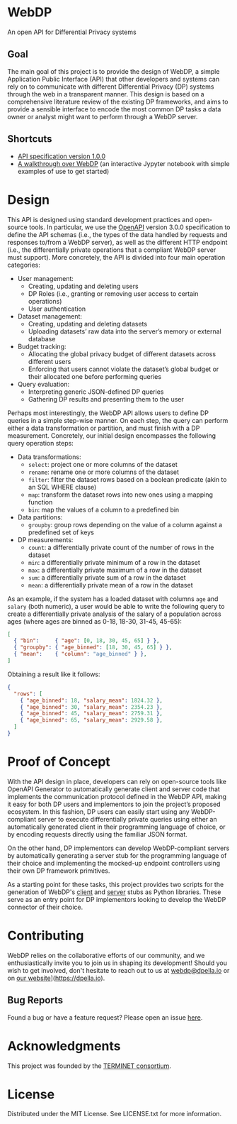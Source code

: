 # WebDP
An open API for Differential Privacy systems

## Goal
The main goal of this project is to provide the design of WebDP, a simple
Application Public Interface (API) that other developers and systems can rely on
to communicate with different Differential Privacy (DP) systems through the web
in a transparent manner. This design is based on a comprehensive literature
review of the existing DP frameworks, and aims to provide a sensible interface
to encode the most common DP tasks a data owner or analyst might want to perform
through a WebDP server.

## Shortcuts

* [API specification version 1.0.0](/api/WebDP-1.0.0.yml)
* [A walkthrough over WebDP](/demo/webdp_demo.ipynb) (an interactive Jypyter
  notebook with simple examples of use to get started)

# Design

This API is designed using standard development practices and open-source tools.
In particular, we use the [OpenAPI](https://www.openapis.org/) version 3.0.0
specification to define the API schemas (i.e., the types of the data handled by
requests and responses to/from a WebDP server), as well as the different HTTP
endpoint (i.e., the differentially private operations that a compliant WebDP
server must support). More concretely, the API is divided into four main
operation categories:

* User management:
  + Creating, updating and deleting users
  + DP Roles (i.e., granting or removing user access to certain operations)
  + User authentication
* Dataset management:
  + Creating, updating and deleting datasets
  + Uploading datasets’ raw data into the server’s memory or external database
* Budget tracking:
  + Allocating the global privacy budget of different datasets across different
    users
  + Enforcing that users cannot violate the dataset’s global budget or their
    allocated one before performing queries
* Query evaluation:
  + Interpreting generic JSON-defined DP queries
  + Gathering DP results and presenting them to the user

Perhaps most interestingly, the WebDP API allows users to define DP queries in a
simple step-wise manner. On each step, the query can perform either a data
transformation or partition, and must finish with a DP measurement. Concretely,
our initial design encompasses the following query operation steps:

* Data transformations:
  +  `select`: project one or more columns of the dataset
  +  `rename`: rename one or more columns of the dataset
  +  `filter`: filter the dataset rows based on a boolean predicate (akin to an
     SQL WHERE clause)
  +  `map`: transform the dataset rows into new ones using a mapping function
  +  `bin`: map the values of a column to a predefined bin
* Data partitions:
  + `groupby`: group rows depending on the value of a column against a
    predefined set of keys
* DP measurements:
  + `count`: a differentially private count of the number of rows in the dataset
  + `min`: a differentially private minimum of a row in the dataset
  + `max`: a differentially private maximum of a row in the dataset
  + `sum`: a differentially private sum of a row in the dataset
  + `mean`: a differentially private mean of a row in the dataset

As an example, if the system has a loaded dataset with columns `age` and
`salary` (both numeric), a user would be able to write the following query to
create a differentially private analysis of the salary of a population across
ages (where ages are binned as 0-18, 18-30, 31-45, 45-65):



```json
[
  { "bin":     { "age": [0, 18, 30, 45, 65] } },
  { "groupby": { "age_binned": [18, 30, 45, 65] } },
  { "mean":    { "column": "age_binned" } },
]
```

Obtaining a result like it follows:

```json
{
  "rows": [
    { "age_binned": 18, "salary_mean": 1824.32 },
    { "age_binned": 30, "salary_mean": 2354.23 },
    { "age_binned": 45, "salary_mean": 2759.31 },
    { "age_binned": 65, "salary_mean": 2929.58 },
  ]
}

```

# Proof of Concept

With the API design in place, developers can rely on open-source tools like
OpenAPI Generator to automatically generate client and server code that
implements the communication protocol defined in the WebDP API, making it easy
for both DP users and implementors to join the project’s proposed ecosystem. In
this fashion, DP users can easily start using any WebDP-compliant server to
execute differentially private queries using either an automatically generated
client in their programming language of choice, or by encoding requests directly
using the familiar JSON format.

On the other hand, DP implementors can develop WebDP-compliant servers by
automatically generating a server stub for the programming language of their
choice and implementing the mocked-up endpoint controllers using their own DP
framework primitives.

As a starting point for these tasks, this project provides two scripts for the
generation of WebDP's [client](/scripts/generate-client-stub-python.sh) and
[server](/scripts/generate-client-server-python.sh) stubs as Python libraries.
These serve as an entry point for DP implementors looking to develop the WebDP
connector of their choice.

# Contributing
WebDP relies on the collaborative efforts of our community, and we
enthusiastically invite you to join us in shaping its development! Should you
wish to get involved, don't hesitate to reach out to us at
[webdp@dpella.io](mailto:webdp@dpella.io) or on [our
website](https://dpella.io)](https://dpella.io).

## Bug Reports
Found a bug or have a feature request? Please open an issue
[here](https://github.com/dpella/WebDP/issues).

# Acknowledgments
This project was founded by the [TERMINET
consortium](https://terminet-h2020.eu/).

# License
Distributed under the MIT License. See LICENSE.txt for more information.
